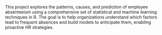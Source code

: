 This project explores the patterns, causes, and prediction of employee absenteeism using a comprehensive set of statistical and machine learning techniques in R. The goal is to help organizations understand which factors lead to frequent absences and build models to anticipate them, enabling proactive HR strategies.
